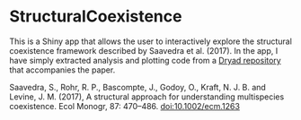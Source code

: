 # StructuralCoexistence

This is a Shiny app that allows the user to interactively explore the structural coexistence framework described by Saavedra et al. (2017). In the app, I have simply extracted analysis and plotting code from a [Dryad repository](https://doi.org/10.5061/dryad.v9f5s) that accompanies the paper.

Saavedra, S., Rohr, R. P., Bascompte, J., Godoy, O., Kraft, N. J. B. and Levine, J. M. (2017), A structural approach for understanding multispecies coexistence. Ecol Monogr, 87: 470–486. [doi:10.1002/ecm.1263](http://dx.doi.org/10.1002/ecm.1263)

